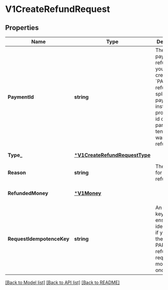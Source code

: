 # V1CreateRefundRequest

## Properties

 Name                      | Type                                                           | Description                                                                                                                                                                       | Notes                        
---------------------------|----------------------------------------------------------------|-----------------------------------------------------------------------------------------------------------------------------------------------------------------------------------|------------------------------
 **PaymentId**             | **string**                                                     | The ID of the payment to refund. If you are creating a &#x60;PARTIAL&#x60; refund for a split tender payment, instead provide the id of the particular tender you want to refund. | [default to null]            
 **Type_**                 | [***V1CreateRefundRequestType**](V1CreateRefundRequestType.md) |                                                                                                                                                                                   | [default to null]            
 **Reason**                | **string**                                                     | The reason for the refund.                                                                                                                                                        | [default to null]            
 **RefundedMoney**         | [***V1Money**](V1Money.md)                                     |                                                                                                                                                                                   | [optional] [default to null] 
 **RequestIdempotenceKey** | **string**                                                     | An optional key to ensure idempotence if you issue the same PARTIAL refund request more than once.                                                                                | [optional] [default to null] 

[[Back to Model list]](../README.md#documentation-for-models) [[Back to API list]](../README.md#documentation-for-api-endpoints) [[Back to README]](../README.md)

